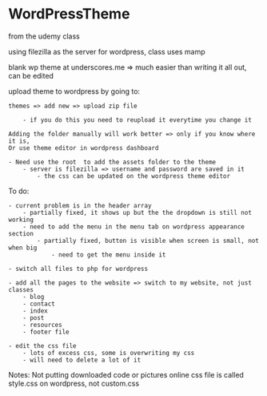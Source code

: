 # WordPressTheme

from the udemy class

using filezilla as the server for wordpress, class uses mamp

blank wp theme at underscores.me
	 => much easier than writing it all out, can be edited 

upload theme to wordpress by going to:

	themes => add new => upload zip file
	
		- if you do this you need to reupload it everytime you change it
		
	Adding the folder manually will work better => only if you know where it is, 
	Or use theme editor in wordpress dashboard
	
	- Need use the root  to add the assets folder to the theme 
		- server is filezilla => username and password are saved in it
			- the css can be updated on the wordpress theme editor

To do: 
	

	
	- current problem is in the header array 
		- partially fixed, it shows up but the the dropdown is still not working
		- need to add the menu in the menu tab on wordpress appearance section
			- partially fixed, button is visible when screen is small, not when big
				- need to get the menu inside it
				
	- switch all files to php for wordpress
	
	- add all the pages to the website => switch to my website, not just classes
		- blog
		- contact
		- index
		- post
		- resources
		- footer file
	
	- edit the css file
		- lots of excess css, some is overwriting my css
		- will need to delete a lot of it
		

Notes:
Not putting downloaded code or pictures online
css file is called style.css on wordpress, not custom.css
